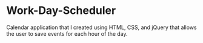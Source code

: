 # Work-Day-Scheduler
Calendar application that I created using HTML, CSS, and jQuery that allows the user to save events for each hour of the day.

